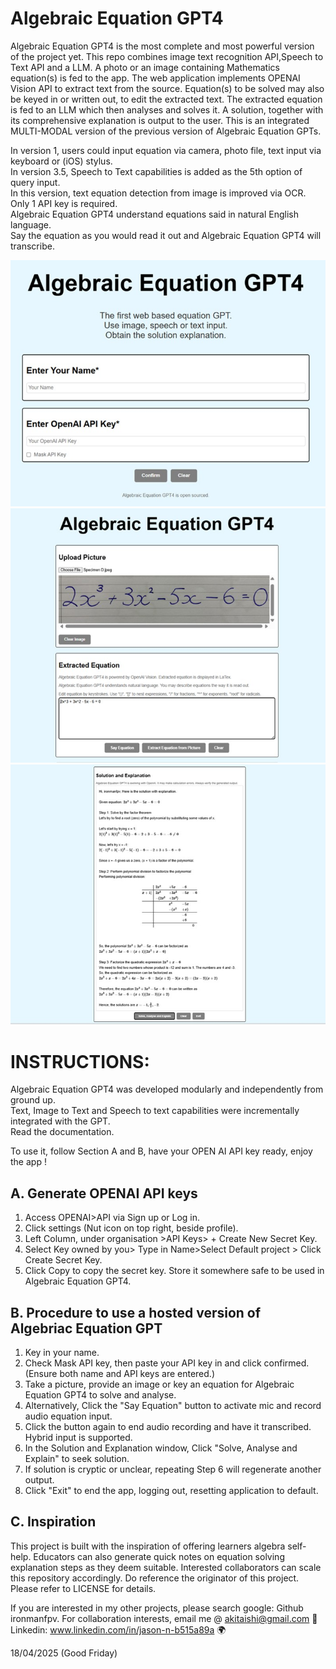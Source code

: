 # Algebraic Equation GPT4

Algebraic Equation GPT4 is the most complete and most powerful version of the project yet. 
This repo combines image text recognition API,Speech to Text API and a LLM.
A photo or an image containing Mathematics equation(s) is fed to the app.
The web application implements OPENAI Vision API to extract text from the source.
Equation(s) to be solved may also be keyed in or written out, to edit the extracted text.
The extracted equation is fed to an LLM which then analyses and solves it.
A solution, together with its comprehensive explanation is output to the user.
This is an integrated MULTI-MODAL version of the previous version of Algebraic Equation GPTs.

In version 1, users could input equation via camera, photo file, text input via keyboard or (iOS) stylus.<br> 
In version 3.5, Speech to Text capabilities is added as the 5th option of query input.<br>
In this version, text equation detection from image is improved via OCR. Only 1 API key is required.<br> 
Algebraic Equation GPT4 understand equations said in natural English language.<br>
Say the equation as you would read it out and Algebraic Equation GPT4 will transcribe.<br> 

<img src= "https://github.com/ironmanfpv/Algebraic-Equation-GPT4/blob/main/img/img%200.jpg">
<img src= "https://github.com/ironmanfpv/Algebraic-Equation-GPT4/blob/main/img/img%201.jpg">
<img src= "https://github.com/ironmanfpv/Algebraic-Equation-GPT4/blob/main/img/img%202.jpg">

# INSTRUCTIONS: #

Algebraic Equation GPT4 was developed modularly and independently from ground up.<br>
Text, Image to Text and Speech to text capabilities were incrementally integrated with the GPT.<br>
Read the documentation.

To use it, follow Section A and B, have your OPEN AI API key ready, enjoy the app !

## A. Generate OPENAI API keys ##

1.  Access OPENAI>API via Sign up or Log in.
2.  Click settings (Nut icon on top right, beside profile).
3.  Left Column, under organisation >API Keys> + Create New Secret Key.
4.  Select Key owned by you> Type in Name>Select Default project > Click Create Secret Key.
5.  Click Copy to copy the secret key. Store it somewhere safe to be used in Algebraic Equation GPT4.

## B. Procedure to use a hosted version of Algebriac Equation GPT ##

1.  Key in your name.
2.  Check Mask API key, then paste your API key in and click confirmed. (Ensure both name and API keys are entered.)
3.  Take a picture, provide an image or key an equation for Algebraic Equation GPT4 to solve and analyse.
4.  Alternatively, Click the "Say Equation" button to activate mic and record audio equation input. 
5.  Click the button again to end audio recording and have it transcribed. Hybrid input is supported.
6.  In the Solution and Explanation window, Click "Solve, Analyse and Explain" to seek solution.
7.  If solution is cryptic or unclear, repeating Step 6 will regenerate another output.
8.  Click "Exit" to end the app, logging out, resetting application to default.

## C. Inspiration ##

This project is built with the inspiration of offering learners algebra self-help.
Educators can also generate quick notes on equation solving explanation steps as they deem suitable. 
Interested collaborators can scale this repository accordingly. Do reference the originator of this project.
Please refer to LICENSE for details.

If you are interested in my other projects, please search google: Github ironmanfpv. 
For collaboration interests, email me @ akitaishi@gmail.com 👋
Linkedin: www.linkedin.com/in/jason-n-b515a89a  🌍

18/04/2025 (Good Friday)